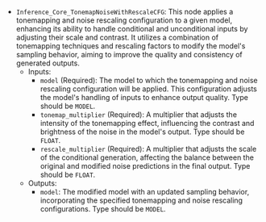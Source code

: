 - `Inference_Core_TonemapNoiseWithRescaleCFG`: This node applies a tonemapping and noise rescaling configuration to a given model, enhancing its ability to handle conditional and unconditional inputs by adjusting their scale and contrast. It utilizes a combination of tonemapping techniques and rescaling factors to modify the model's sampling behavior, aiming to improve the quality and consistency of generated outputs.
    - Inputs:
        - `model` (Required): The model to which the tonemapping and noise rescaling configuration will be applied. This configuration adjusts the model's handling of inputs to enhance output quality. Type should be `MODEL`.
        - `tonemap_multiplier` (Required): A multiplier that adjusts the intensity of the tonemapping effect, influencing the contrast and brightness of the noise in the model's output. Type should be `FLOAT`.
        - `rescale_multiplier` (Required): A multiplier that adjusts the scale of the conditional generation, affecting the balance between the original and modified noise predictions in the final output. Type should be `FLOAT`.
    - Outputs:
        - `model`: The modified model with an updated sampling behavior, incorporating the specified tonemapping and noise rescaling configurations. Type should be `MODEL`.
